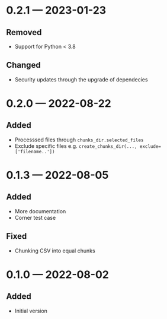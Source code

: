 
<a id='changelog-0.2.1'></a>
# 0.2.1 — 2023-01-23

## Removed

- Support for Python < 3.8

## Changed

- Security updates through the upgrade of dependecies

<a id='changelog-0.2.0'></a>
# 0.2.0 — 2022-08-22

## Added

- Processsed files through `chunks_dir.selected_files`
- Exclude specific files e.g. `create_chunks_dir(..., exclude=['filename..'])`

<a id='changelog-0.1.3'></a>
# 0.1.3 — 2022-08-05

## Added

- More documentation
- Corner test case

## Fixed

- Chunking CSV into equal chunks

<a id='changelog-0.1.0'></a>
# 0.1.0 — 2022-08-02

## Added

- Initial version
